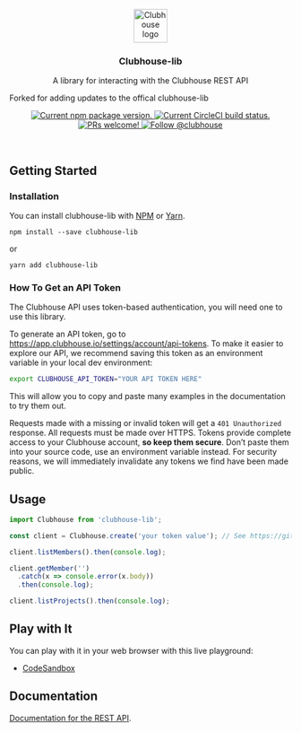 <p align="center">
  <img height="60" src="https://user-images.githubusercontent.com/7189823/67512945-deb55180-f667-11e9-823f-023d1629f868.png" alt="Clubhouse logo">
</p>

<h3 align="center">
  Clubhouse-lib
</h3>

<p align="center">
  A library for interacting with the Clubhouse REST API
</p>

Forked for adding updates to the offical clubhouse-lib

<p align="center">
  <a href="https://www.npmjs.org/package/clubhouse-lib">
    <img src="https://badge.fury.io/js/clubhouse-lib.svg" alt="Current npm package version." />
  </a>
  <a href="https://circleci.com/gh/clubhouse/clubhouse-lib">
    <img src="https://circleci.com/gh/clubhouse/clubhouse-lib.svg?style=shield" alt="Current CircleCI build status." />
  </a>
  <a href="https://circleci.com/gh/clubhouse/clubhouse-lib">
    <img src="https://img.shields.io/badge/PRs-welcome-brightgreen.svg" alt="PRs welcome!" />
  </a>
  <a href="https://twitter.com/intent/follow?screen_name=clubhouse">
    <img src="https://img.shields.io/twitter/follow/clubhouse.svg?label=Follow%20@clubhouse" alt="Follow @clubhouse" />
  </a>
</p>

<br>

## Getting Started

### Installation

You can install clubhouse-lib with [NPM](https://www.npmjs.com/) or [Yarn](https://yarnpkg.com).

```shell
npm install --save clubhouse-lib
```

or

```shell
yarn add clubhouse-lib
```

### How To Get an API Token

The Clubhouse API uses token-based authentication, you will need one to use this library.

To generate an API token, go to https://app.clubhouse.io/settings/account/api-tokens. To make it easier to explore our API, we recommend saving this token as an environment variable in your local dev environment:

```bash
export CLUBHOUSE_API_TOKEN="YOUR API TOKEN HERE"
```

This will allow you to copy and paste many examples in the documentation to try them out.

Requests made with a missing or invalid token will get a `401 Unauthorized` response. All requests must be made over HTTPS. Tokens provide complete access to your Clubhouse account, **so keep them secure**. Don’t paste them into your source code, use an environment variable instead. For security reasons, we will immediately invalidate any tokens we find have been made public.

## Usage

```javascript
import Clubhouse from 'clubhouse-lib';

const client = Clubhouse.create('your token value'); // See https://github.com/clubhouse/clubhouse-lib#how-to-get-an-api-token

client.listMembers().then(console.log);

client.getMember('')
  .catch(x => console.error(x.body))
  .then(console.log);

client.listProjects().then(console.log);
```

## Play with It

You can play with it in your web browser with this live playground: 

- [CodeSandbox](https://codesandbox.io/s/clubhouse-lib-playground-r447i)

## Documentation

[Documentation for the REST API](https://clubhouse.io/api/rest).
